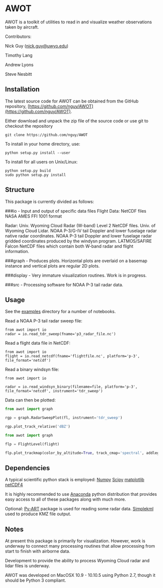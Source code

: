 AWOT
===============

AWOT is a toolkit of utilities to read in and visualize weather
observations taken by aircraft.

Contributors:

Nick Guy (nick.guy@uwyo.edu)

Timothy Lang

Andrew Lyons

Steve Nesbitt

## Installation
The latest source code for AWOT can be obtained from the GitHub repository,
[https://github.com/nguy/AWOT](https://github.com/nguy/AWOT).

Either download and unpack the zip file of the source code or use git to checkout the repository

```
git clone https://github.com/nguy/AWOT
```
To install in your home directory, use:

```
python setup.py install --user
```
To install for all users on Unix/Linux:
```
python setup.py build
sudo python setup.py install
```

## Structure
This package is currently divided as follows:

###io - Input and output of specific data files
Flight Data:
	 NetCDF files
	 NASA AMES FFI 1001 format

Radar:
	 Univ. Wyoming Cloud Radar (W-band) Level 2 NetCDF files.
	 Univ. of Wyoming Cloud Lidar.
	 NOAA P-3/G-IV tail Doppler and lower fuselage radar native radar coordinates.
 	 NOAA P-3 tail Doppler and lower fuselage radar gridded coordinates produced by the windysn program.
	 LATMOS/SAFIRE Falcon NetCDF files which contain both W-band radar and flight information.

###graph - Produces plots.  Horizontal plots are overlaid on a basemap instance
and vertical plots are regular 2D plots.

###display - Very immature visualization routines.  Work is in progress.

###src - Processing software for NOAA P-3 tail radar data.

## Usage
See the [examples](https://github.com/nguy/AWOT/tree/master/examples) directory for a number of notebooks.

Read a NOAA P-3 tail radar sweep file:

```
from awot import io
radar = io.read_tdr_sweep(fname='p3_radar_file.nc')
```

Read a flight data file in NetCDF:
```
from awot import io
flight = io.read_netcdf(fname='flightfile.nc', platform='p-3', file_format='netcdf')
```

Read a binary windsyn file:
```
from awot import io

radar = io.read_windsyn_binary(filename=file, platform='p-3', file_format='netcdf', instrument='tdr_sweep')
```

Data can then be plotted:
```python
from awot import graph

rgp = graph.RadarSweepPlot(fl, instrument='tdr_sweep')

rgp.plot_track_relative('dBZ')

from awot import graph

flp = FlightLevel(flight)

flp.plot_trackmap(color_by_altitude=True, track_cmap='spectral', addlegend=True, addtitle=True)
```

## Dependencies

A typical scientific python stack is employed:
    [Numpy](http://www.scipy.org)
    [Scipy](http://www.scipy.org)
    [matplotlib](http://matplotlib.org)
    [netCDF4](http://code.google.com/p/netcdf4-python)

It is highly recommended to use [Anaconda](https://store.continuum.io/cshop/anaconda/) python
distribution that provides easy access to all of these packages along with much more.

Optional:
    [Py-ART](https://github.com/ARM-DOE/pyart) package is used for reading some radar data.
    [Simplekml](http://www.simplekml.com) used to produce KMZ file output.




## Notes
At present this package is primarily for visualization.  However, work is underway to connect
many processing routines that allow processing from start to finish with airborne data.

Development to provide the ability to process Wyoming Cloud radar and lidar files is underway.

AWOT was developed on MacOSX 10.9 - 10.10.5 using Python 2.7, though it should be Python 3 compliant.



